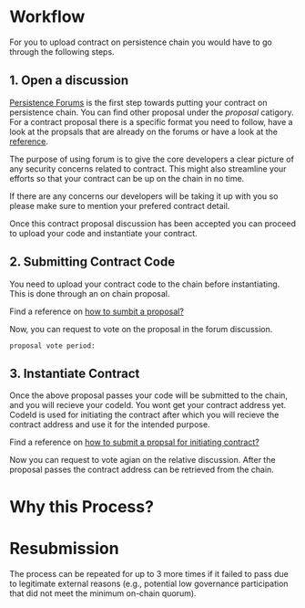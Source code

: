 # Workflow
For you to upload contract on persistence chain you would have to go through the following steps.
## 1. Open a discussion
[Persistence Forums](https://forum.persistence.one/) is the first step towards putting your contract on persistence chain.
You can find other proposal under the *proposal* catigory. For a contract proposal there is a specific format you need to follow, have a look at the propsals that are already on the forums or have a look at the [reference](./proposal-template.md).

The purpose of using forum is to give the core developers a clear picture of any security concerns related to contract. This might also streamline your efforts so that your contract can be up on the chain in no time.

If there are any concerns our developers will be taking it up with you so please make sure to mention your prefered contract detail.

Once this contract proposal discussion has been accepted you can proceed to upload your code and instantiate your contract.

## 2. Submitting Contract Code
You need to upload your contract code to the chain before instantiating. This is done through an on chain proposal.

Find a reference on [how to sumbit a proposal?](./uploading-a-contract.md/#code-upload-proposal)

Now, you can request to vote on the proposal in the forum discussion.
```
proposal vote period: 
```

## 3. Instantiate Contract
Once the above proposal passes your code will be submitted to the chain, and you will recieve your codeId. You wont get your contract address yet. CodeId is used for initiating the contract after which you will recieve the contract address and use it for the intended purpose.

Find a reference on [how to submit a propsal for initiating contract?](./uploading-a-contract.md#initiate-contract)

Now you can request to vote agian on the relative discussion. After the proposal passes the contract address can be retrieved from the chain.

# Why this Process?


# Resubmission

The process can be repeated for up to 3 more times if it failed to pass due to legitimate external reasons (e.g., potential low governance participation that did not meet the minimum on-chain quorum). 
